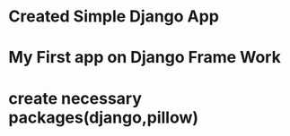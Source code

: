 # Created Simple Django App
# My First app on Django Frame Work
# create necessary packages(django,pillow)
